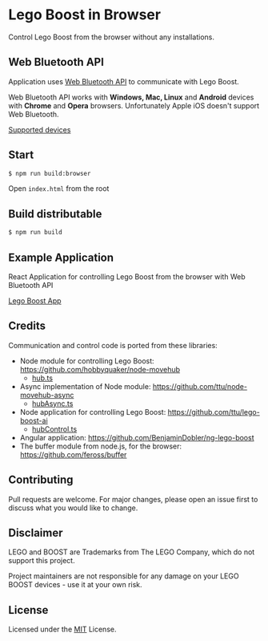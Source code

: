 # Lego Boost in Browser

Control Lego Boost from the browser without any installations.

## Web Bluetooth API

Application uses [Web Bluetooth API](https://developer.mozilla.org/en-US/docs/Web/API/Web_Bluetooth_API) to communicate with Lego Boost. 

Web Bluetooth API works with __Windows, Mac, Linux__ and __Android__ devices with __Chrome__ and __Opera__ browsers. Unfortunately Apple iOS doesn't support Web Bluetooth. 

[Supported devices](https://github.com/WebBluetoothCG/web-bluetooth/blob/master/implementation-status.md)

## Start

```sh
$ npm run build:browser
```

Open `index.html` from the root

## Build distributable

```sh
$ npm run build
```

## Example Application

React Application for controlling Lego Boost from the browser with Web Bluetooth API

[Lego Boost App](https://github.com/ttu/lego-boost-app)

## Credits

Communication and control code is ported from these libraries:

* Node module for controlling Lego Boost: https://github.com/hobbyquaker/node-movehub
  * [hub.ts](./src/hub.ts)
* Async implementation of Node module: https://github.com/ttu/node-movehub-async
  * [hubAsync.ts](./src/hubAsync.ts)
* Node application for controlling Lego Boost: https://github.com/ttu/lego-boost-ai
  * [hubControl.ts](./src/ai/hubControl.ts)
* Angular application: https://github.com/BenjaminDobler/ng-lego-boost
* The buffer module from node.js, for the browser: https://github.com/feross/buffer

## Contributing

Pull requests are welcome. For major changes, please open an issue first to discuss what you would like to change.

## Disclaimer

LEGO and BOOST are Trademarks from The LEGO Company, which do not support this project. 

Project maintainers are not responsible for any damage on your LEGO BOOST devices - use it at your own risk.

## License

Licensed under the [MIT](https://github.com/ttu/lego-boost-browser/blob/master/LICENSE) License.